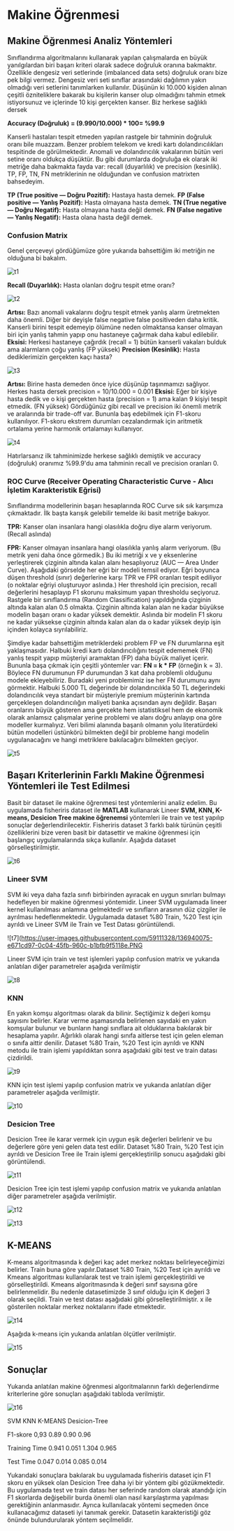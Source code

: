# Makine Öğrenmesi

## Makine Öğrenmesi Analiz Yöntemleri

Sınıflandırma algoritmalarını kullanarak yapılan çalışmalarda en büyük yanılgılardan biri başarı kriteri olarak sadece doğruluk oranına bakmaktır. Özellikle dengesiz veri setlerinde (imbalanced data sets) doğruluk oranı bize pek bilgi vermez. Dengesiz veri seti sınıflar arasındaki dağılımın yakın olmadığı veri setlerini tanımlarken kullanılır.
Düşünün ki 10.000 kişiden alınan çeşitli özniteliklere bakarak bu kişilerin kanser olup olmadığını tahmin etmek istiyorsunuz ve içlerinde 10 kişi gerçekten kanser. Biz herkese sağlıklı dersek

**Accuracy (Doğruluk) = (9.990/10.000) * 100= %99.9**

Kanserli hastaları tespit etmeden yapılan rastgele bir tahminin doğruluk oranı bile muazzam. Benzer problem telekom ve kredi kartı dolandırıcılıkları tespitinde de görülmektedir. Anomali ve dolandırıcılık vakalarının bütün veri setine oranı oldukça düşüktür. Bu gibi durumlarda doğruluğa ek olarak iki metriğe daha bakmakta fayda var: recall (duyarlılık) ve precision (kesinlik). TP, FP, TN, FN metriklerinin ne olduğundan ve confusion matrixten bahsedeyim.

**TP (True positive — Doğru Pozitif):** Hastaya hasta demek.
**FP (False positive — Yanlış Pozitif):** Hasta olmayana hasta demek.
**TN (True negative — Doğru Negatif):** Hasta olmayana hasta değil demek.
**FN (False negative — Yanlış Negatif):** Hasta olana hasta değil demek.

### Confusion Matrix

Genel çerçeveyi gördüğümüze göre yukarıda bahsettiğim iki metriğin ne olduğuna bi bakalım.

![t1](https://user-images.githubusercontent.com/59111328/136939338-a806efc2-80df-4897-a48a-9c4da116ab8a.PNG)

**Recall (Duyarlılık):** Hasta olanları doğru tespit etme oranı?

![t2](https://user-images.githubusercontent.com/59111328/136939456-cf8db9ea-9f0e-420d-b19c-101566f32807.PNG)

**Artısı:** Bazı anomali vakalarını doğru tespit etmek yanlış alarm üretmekten daha önemli. Diğer bir deyişle false negative false positiveden daha kritik. Kanserli birini tespit edemeyip ölümüne neden olmaktansa kanser olmayan biri için yanlış tahmin yapıp onu hastaneye çağırmak daha kabul edilebilir.
**Eksisi:** Herkesi hastaneye çağırdık (recall = 1) bütün kanserli vakaları bulduk ama alarmların çoğu yanlış (FP yüksek)
**Precision (Kesinlik):** Hasta dediklerimizin gerçekten kaçı hasta? 

![t3](https://user-images.githubusercontent.com/59111328/136939521-f0d1e2bd-899a-4454-b4fd-bf67222562aa.PNG)

**Artısı:** Birine hasta demeden önce iyice düşünüp taşınmamızı sağlıyor. Herkes hasta dersek precision = 10/10.000 = 0.001
**Eksisi:** Eğer bir kişiye hasta dedik ve o kişi gerçekten hasta (precision = 1) ama kalan 9 kişiyi tespit etmedik. (FN yüksek)
Gördüğünüz gibi recall ve precision iki önemli metrik ve aralarında bir trade-off var. Bununla baş edebilmek için F1-skoru kullanılıyor. F1-skoru ekstrem durumları cezalandırmak için aritmetik ortalama yerine harmonik ortalamayı kullanıyor. 

![t4](https://user-images.githubusercontent.com/59111328/136939595-d56f6a1d-1b65-4f59-a63a-3bed047a6d5a.PNG)

Hatırlarsanız ilk tahminimizde herkese sağlıklı demiştik ve accuracy (doğruluk) oranımız %99.9'du ama tahminin recall ve precision oranları 0.

### ROC Curve (Receiver Operating Characteristic Curve - Alıcı İşletim Karakteristik Eğrisi)

Sınıflandırma modellerinin başarı hesaplarında ROC Curve sık sık karşımıza çıkmaktadır. İlk başta karışık gelebilir temelde iki basit metriğe bakıyor.
 
**TPR:** Kanser olan insanlara hangi olasılıkla doğru diye alarm veriyorum. (Recall aslında)
 
**FPR:** Kanser olmayan insanlara hangi olasılıkla yanlış alarm veriyorum. (Bu metrik yeni daha önce görmedik.)
Bu iki metriği x ve y eksenlerine yerleştirerek çizginin altında kalan alanı hesaplıyoruz (AUC — Area Under Curve).
Aşağıdaki görselde her eğri bir modeli temsil ediyor. Eğri boyunca düşen threshold (sınır) değerlerine karşı TPR ve FPR oranları tespit ediliyor (o noktalar eğriyi oluşturuyor aslında.)
Her threshold için precision, recall değerlerini hesaplayıp F1 skorunu maksimum yapan thresholdu seçiyoruz.
Rastgele bir sınıflandırma (Random Classification) yapıldığında çizginin altında kalan alan 0.5 olmakta. Çizginin altında kalan alan ne kadar büyükse modelin başarı oranı o kadar yüksek demektir. Aslında bir modelin F1 skoru ne kadar yüksekse çizginin altında kalan alan da o kadar yüksek deyip işin içinden kolayca sıyrılabiliriz.
 

Şimdiye kadar bahsettiğim metriklerdeki problem FP ve FN durumlarına eşit yaklaşmasıdır. Halbuki kredi kartı dolandırıcılığını tespit edememek (FN) yanlış tespit yapıp müşteriyi aramaktan (FP) daha büyük maliyet içerir. Bununla başa çıkmak için çeşitli yöntemler var:
**FN = k * FP** (örneğin k = 3). Böylece FN durumunun FP durumundan 3 kat daha problemli olduğunu modele ekleyebiliriz.
Buradaki yeni problemimiz ise her FN durumunu aynı görmektir. Halbuki 5.000 TL değerinde bir dolandırıcılıkla 50 TL değerindeki dolandırıcılık veya standart bir müşteriyle premium müşterinin kartında gerçekleşen dolandırıcılığın maliyeti banka açısından aynı değildir.
Başarı oranlarını büyük gösteren ama gerçekte hem istatistiksel hem de ekonomik olarak anlamsız çalışmalar yerine problemi ve alanı doğru anlayıp ona göre modeller kurmalıyız.
Veri bilimi alanında başarılı olmanın yolu literatürdeki bütün modelleri üstünkörü bilmekten değil bir probleme hangi modelin uygulanacağını ve hangi metriklere bakılacağını bilmekten geçiyor.

![t5](https://user-images.githubusercontent.com/59111328/136939716-17f31df1-5937-42eb-81e5-54c2f6a227d6.PNG)

## Başarı Kriterlerinin Farklı Makine Öğrenmesi Yöntemleri ile Test Edilmesi

Basit bir dataset ile makine öğrenmesi test yöntemlerini analiz edelim. Bu uygulamada fisheriris dataset ile **MATLAB** kullanarak Lineer **SVM, KNN, K-means, Desicion Tree makine öğrenemsi** yöntemleri ile train ve test yapılıp sonuçlar değerlendirilecektir. Fisheriris dataset 3 farklı balık türünün çeşitli özelliklerini bize veren basit bir datasettir ve makine öğrenmesi için başlangıç uygulamalarında sıkça kullanılır. Aşağıda dataset  görselleştirilmiştir.

![t6](https://user-images.githubusercontent.com/59111328/136939980-8335085d-395d-4b52-8f5d-bbb821944ea0.PNG)

### Lineer SVM

SVM iki veya daha fazla sınıfı birbirinden ayıracak en uygun sınırları bulmayı hedefleyen bir makine öğrenmesi yöntemidir. Lineer SVM uygulamada lineer kernel kullanılması anlamına gelmektedir ve sınıfların arasının düz çizgiler ile ayrılması hedeflenmektedir. Uygulamada dataset %80 Train, %20 Test için ayrıldı ve Lineer SVM ile Train ve Test Datası görüntülendi.

![t7](https://user-images.githubusercontent.com/59111328/136940075-e671cd97-0c04-45fb-960c-b1bfb9f5118e.PNG

Lineer SVM için train ve test işlemleri yapılıp confusion matrix ve yukarıda anlatılan diğer parametreler aşağıda verilmiştir

![t8](https://user-images.githubusercontent.com/59111328/136940220-c3387dba-5c6a-4919-bace-d43fac483a94.PNG)

### KNN
En yakın komşu algoritması olarak da bilinir.  Seçtiğimiz k değeri komşu sayısını belirler.  Karar verme aşamasında belirlenen sayıdaki en yakın komşular bulunur ve bunların hangi sınıflara ait olduklarına bakılarak bir hesaplama yapılır. Ağırlıklı olarak hangi sınıfa aitlerse test için gelen eleman o sınıfa aittir denilir.
Dataset %80 Train, %20 Test için ayrıldı ve KNN metodu ile train işlemi yapıldıktan sonra aşağıdaki gibi test ve train datası çizdirildi.

![t9](https://user-images.githubusercontent.com/59111328/136940311-ecd83a47-a8bd-449e-be76-a7eadcb5f54b.PNG)

KNN için test işlemi yapılıp confusion matrix ve yukarıda anlatılan diğer parametreler aşağıda verilmiştir.
 
![t10](https://user-images.githubusercontent.com/59111328/136940395-c26ffd0d-2859-411e-bc47-e529c1ace07a.PNG)

### Desicion Tree

Desicion Tree ile karar vermek için uygun eşik değerleri belirlenir ve bu değerlere göre yeni gelen data test edilir. 
Dataset %80 Train, %20 Test için ayrıldı ve Desicion Tree ile Train işlemi gerçekleştirilip sonucu aşağıdaki gibi görüntülendi.

![t11](https://user-images.githubusercontent.com/59111328/136940498-5ef06442-6edc-4dd9-aa11-b1d349079f1f.PNG)

Desicion Tree için test işlemi yapılıp confusion matrix ve yukarıda anlatılan diğer parametreler aşağıda verilmiştir.

![t12](https://user-images.githubusercontent.com/59111328/136940632-fac740db-d312-42a6-8ab5-50fae651fadf.PNG)

![t13](https://user-images.githubusercontent.com/59111328/136940637-9acd4d9c-94f6-41bc-baa3-3a85abcd7fe2.PNG)

## K-MEANS
K-means algoritmasında k değeri kaç adet merkez noktası belirleyeceğimizi belirler. Train buna göre yapılır.Dataset %80 Train, %20 Test için ayrıldı ve Kmeans algoritması kullanılarak test ve train işlemi gerçekleştirildi ve görselleştirildi. Kmeans algoritmasında k değeri sınıf sayısına göre belirlenmelidir.  Bu nedenle datasetimizde 3 sınıf olduğu için K değeri 3 olarak seçildi. Train ve test datası aşağıdaki gibi görselleştirilmiştir. x ile gösterilen noktalar merkez noktalarını ifade etmektedir.

![t14](https://user-images.githubusercontent.com/59111328/136940760-98feb6fb-35d2-45f7-9afe-d7be3e1ef16e.PNG)

Aşağıda k-means için yukarıda anlatılan ölçütler verilmiştir.

![t15](https://user-images.githubusercontent.com/59111328/136940816-67a2ca0c-9ad5-438e-b033-542ab281d8ef.PNG)

## Sonuçlar

Yukarıda anlatılan makine öğrenmesi algoritmalarının farklı değerlendirme kriterlerine göre sonuçları aşağıdaki tabloda verilmiştir.

![t16](https://user-images.githubusercontent.com/59111328/136940916-728bb08e-7d32-453f-9ecd-ed859cabf7c0.PNG)

SVM	KNN	K-MEANS	Desicion-Tree

F1-skore	0,93	0.89	0.90	0.96

Training Time	0.941	0.051	1.304	0.965

Test Time	0.047	0.014	0.085	0.014

Yukarıdaki sonuçlara bakılarak bu uygulamada fisheriris dataset için F1 skoru en yüksek olan Desicion Tree daha iyi bir yöntem gibi gözükmektedir. Bu uygulamada test ve train datası her seferinde random olarak atandığı için F1 skorlarda değişebilir burda önemli olan nasıl karşılaştırma yapılması gerektiğinin anlanmasıdır. Ayrıca kullanılacak yöntemi seçmeden önce kullanacağımız dataseti iyi tanımak gerekir. Datasetin karakteristiği göz önünde bulundurularak yöntem seçilmelidir. 





